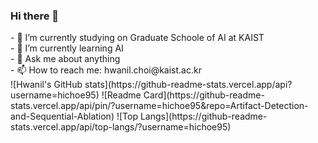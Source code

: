 ### Hi there 👋

<!--
**hichoe95/hichoe95** is a ✨ _special_ ✨ repository because its `README.md` (this file) appears on your GitHub profile.
--!>

- 🔭 I’m currently studying on Graduate Schoole of AI at KAIST  <br/>
- 🌱 I’m currently learning AI  <br/>
- 💬 Ask me about anything  <br/>
- 📫 How to reach me: hwanil.choi@kaist.ac.kr  <br/>
  

![Hwanil's GitHub stats](https://github-readme-stats.vercel.app/api?username=hichoe95)  

![Readme Card](https://github-readme-stats.vercel.app/api/pin/?username=hichoe95&repo=Artifact-Detection-and-Sequential-Ablation)  

![Top Langs](https://github-readme-stats.vercel.app/api/top-langs/?username=hichoe95)
